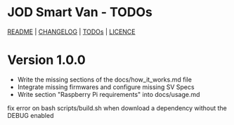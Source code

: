 # JOD Smart Van - TODOs

[README](README.md) | [CHANGELOG](CHANGELOG.md) | [TODOs](TODOs.md) | [LICENCE](LICENCE.md)

# Version 1.0.0

* Write the missing sections of the docs/how_it_works.md file
* Integrate missing firmwares and configure missing SV Specs
* Write section "Raspberry Pi requirements" into docs/usage.md

fix error on bash scripts/build.sh when download a dependency without the DEBUG enabled
